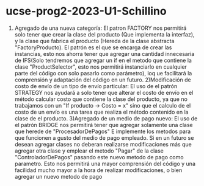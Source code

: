 # ucse-prog2-2023-U1-Schillino
1) Agregado de una nueva categoría: El patron FACTORY nos permitirá solo tener que crear la clase del producto (Que implementa la interfaz), y la clase que fabrica el producto (Hereda de la clase abstracta "FactoryProducto). El patrón es el que se encarga de crear las instancias, esto nos ahorra tener que agregar una cantidad innecesaria de IFS(Solo tendremos que agregar un if en el metodo que contiene la clase "ProductSelector", esto nos permitirá instanciarlo en cualquier parte del código con solo pasarlo como parámetro), loq ue facilitará la comprensión y adaptación del código en un futuro.
2)Modificación de costo de envío de un tipo de envío particular: El uso de el patrón STRATEGY nos ayudará a solo tener que alterar el costo de envío en el método calcular costo que contiene la clase del producto, ya que no trabajamos con un "If producto -> Costo = x" sino que el calculo de el costo de un envío es una tarea que realiza el método contenido en la clase de el producto.
3)Agregado de un medio de pago nuevo: El uso de el patrón BRIDGE nos permitirá tener que agregar solamente una clase que herede de "ProcesadorDePagos" E implemente los metodos para que funcionen a gusto del medio de pago empleado. Si en un futuro se desean agregar clases no deberan realizarse modificaciones más que agregar otra clase y emplear el metodo "Pagar" de la clase "ControladorDePagos" pasando este nuevo metodo de pago como parametro. Esto nos permitirá una mayor comprensión del código y una facilidad mucho mayor a la hora de realizar modificaciones, o bien agregar un nuevo metodo de pago
